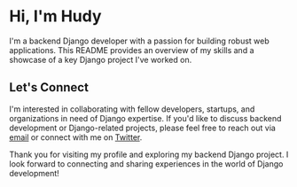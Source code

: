 # Hi, I'm Hudy

I'm a backend Django developer with a passion for building robust web applications. This README provides an overview of my skills and a showcase of a key Django project I've worked on.

## Let's Connect

I'm interested in collaborating with fellow developers, startups, and organizations in need of Django expertise. If you'd like to discuss backend development or Django-related projects, please feel free to reach out via [email](mailto:hudaifa00@icloud.com) or connect with me on [Twitter](https://twitter.com/hudy0000).

Thank you for visiting my profile and exploring my backend Django project. I look forward to connecting and sharing experiences in the world of Django development!

